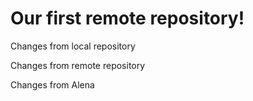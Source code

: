 # Our first remote repository!

Changes from local repository

Changes from remote repository

Changes from Alena
